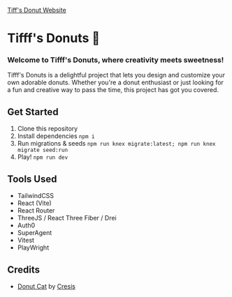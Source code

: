 <a href='https://tiffs-donuts.devacademy.nz/'>Tiff's Donut Website</a>
# Tifff's Donuts 🍩

### Welcome to Tifff's Donuts, where creativity meets sweetness!
Tifff's Donuts is a delightful project that lets you design and customize your own adorable donuts. 
Whether you're a donut enthusiast or just looking for a fun and creative way to pass the time, this project has got you covered.

## Get Started
1. Clone this repository
2. Install dependencies `npm i`
3. Run migrations & seeds `npm run knex migrate:latest; npm run knex migrate seed:run`
4. Play! `npm run dev`

## Tools Used
 - TailwindCSS
 - React (Vite)
 - React Router
 - ThreeJS / React Three Fiber / Drei
 - Auth0
 - SuperAgent
 - Vitest
 - PlayWright

## Credits 
- <a href='https://sketchfab.com/3d-models/donut-cat-3800caad4695418f9f60bfca87a85304'>Donut Cat</a> by <a href='https://sketchfab.com/Cresis'>Cresis</a>